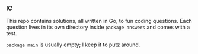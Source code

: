 ### IC

This repo contains solutions, all written in Go, to fun coding questions.
Each question lives in its own directory inside `package answers` and comes with a test.

`package main` is usually empty; I keep it to putz around.